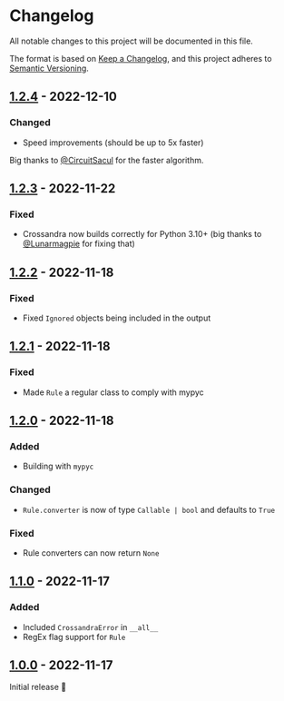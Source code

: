 # Changelog

All notable changes to this project will be documented in this file.

The format is based on [Keep a Changelog](https://keepachangelog.com/en/1.0.0/),
and this project adheres to [Semantic Versioning](https://semver.org/spec/v2.0.0.html).

## [1.2.4] - 2022-12-10

### Changed
- Speed improvements (should be up to 5x faster)

Big thanks to [@CircuitSacul](https://github.com/CircuitSacul) for the faster algorithm.

## [1.2.3] - 2022-11-22

### Fixed
- Crossandra now builds correctly for Python 3.10+ (big thanks to [@Lunarmagpie](https://github.com/Lunarmagpie) for fixing that)

## [1.2.2] - 2022-11-18

### Fixed
- Fixed `Ignored` objects being included in the output

## [1.2.1] - 2022-11-18

### Fixed
- Made `Rule` a regular class to comply with mypyc

## [1.2.0] - 2022-11-18

### Added
- Building with `mypyc`

### Changed
- `Rule.converter` is now of type `Callable | bool` and defaults to `True`

### Fixed
- Rule converters can now return `None`

## [1.1.0] - 2022-11-17

### Added
- Included `CrossandraError` in `__all__`
- RegEx flag support for `Rule`

## [1.0.0] - 2022-11-17

Initial release 🎉

[1.0.0]: https://github.com/trag1c/crossandra/releases/tag/1.0.0
[1.1.0]: https://github.com/trag1c/crossandra/compare/1.0.0...1.1.0
[1.2.0]: https://github.com/trag1c/crossandra/compare/1.1.0...1.2.0
[1.2.1]: https://github.com/trag1c/crossandra/compare/1.2.0...1.2.1
[1.2.2]: https://github.com/trag1c/crossandra/compare/1.2.1...1.2.2
[1.2.3]: https://github.com/trag1c/crossandra/compare/1.2.2...1.2.3
[1.2.4]: https://github.com/trag1c/crossandra/compare/1.2.3...1.2.4

